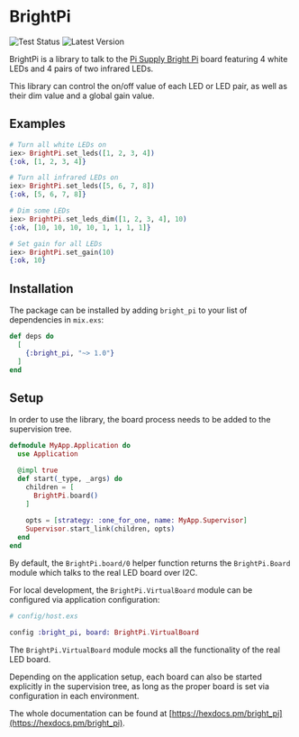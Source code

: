 # BrightPi

![Test Status](https://github.com/PhillippOhlandt/bright_pi/actions/workflows/tests.yml/badge.svg)
![Latest Version](https://img.shields.io/hexpm/v/bright_pi.svg)

BrightPi is a library to talk to the [Pi Supply Bright Pi](https://uk.pi-supply.com/products/bright-pi-bright-white-ir-camera-light-raspberry-pi) board
featuring 4 white LEDs and 4 pairs of two infrared LEDs.

This library can control the on/off value of each LED or LED pair,
as well as their dim value and a global gain value.

## Examples

```elixir
# Turn all white LEDs on
iex> BrightPi.set_leds([1, 2, 3, 4])
{:ok, [1, 2, 3, 4]}

# Turn all infrared LEDs on
iex> BrightPi.set_leds([5, 6, 7, 8])
{:ok, [5, 6, 7, 8]}

# Dim some LEDs
iex> BrightPi.set_leds_dim([1, 2, 3, 4], 10)
{:ok, [10, 10, 10, 10, 1, 1, 1, 1]}

# Set gain for all LEDs
iex> BrightPi.set_gain(10)
{:ok, 10}
```

## Installation

The package can be installed
by adding `bright_pi` to your list of dependencies in `mix.exs`:

```elixir
def deps do
  [
    {:bright_pi, "~> 1.0"}
  ]
end
```

## Setup

In order to use the library, the board process needs to be added to the supervision tree.

```elixir
defmodule MyApp.Application do
  use Application

  @impl true
  def start(_type, _args) do
    children = [
      BrightPi.board()
    ]
    
    opts = [strategy: :one_for_one, name: MyApp.Supervisor]
    Supervisor.start_link(children, opts)
  end
end
```

By default, the `BrightPi.board/0` helper function returns the `BrightPi.Board`
module which talks to the real LED board over I2C.

For local development, the `BrightPi.VirtualBoard` module can be configured via application configuration:

```elixir
# config/host.exs

config :bright_pi, board: BrightPi.VirtualBoard
```

The `BrightPi.VirtualBoard` module mocks all the functionality of the real LED board.

Depending on the application setup,
each board can also be started explicitly in the supervision tree,
as long as the proper board is set via configuration in each environment.

The whole documentation can be found at [https://hexdocs.pm/bright_pi](https://hexdocs.pm/bright_pi).
